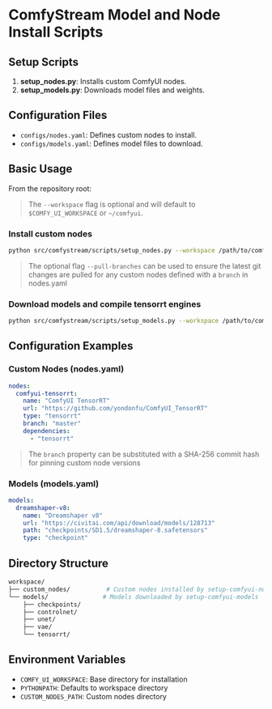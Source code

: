 # ComfyStream Model and Node Install Scripts

## Setup Scripts

1. **setup_nodes.py**: Installs custom ComfyUI nodes.
2. **setup_models.py**: Downloads model files and weights.

## Configuration Files

- `configs/nodes.yaml`: Defines custom nodes to install.
- `configs/models.yaml`: Defines model files to download.

## Basic Usage

From the repository root:

> The `--workspace` flag is optional and will default to `$COMFY_UI_WORKSPACE` or `~/comfyui`.

### Install custom nodes
```bash
python src/comfystream/scripts/setup_nodes.py --workspace /path/to/comfyui
```
> The optional flag `--pull-branches` can be used to ensure the latest git changes are pulled for any custom nodes defined with a `branch` in nodes.yaml

### Download models and compile tensorrt engines
```bash
python src/comfystream/scripts/setup_models.py --workspace /path/to/comfyui
```

## Configuration Examples

### Custom Nodes (nodes.yaml)

```yaml
nodes:
  comfyui-tensorrt:
    name: "ComfyUI TensorRT"
    url: "https://github.com/yondonfu/ComfyUI_TensorRT"
    type: "tensorrt"
    branch: "master"
    dependencies:
      - "tensorrt"
```

> The `branch` property can be substituted with a SHA-256 commit hash for pinning custom node versions 

### Models (models.yaml)

```yaml
models:
  dreamshaper-v8:
    name: "Dreamshaper v8"
    url: "https://civitai.com/api/download/models/128713"
    path: "checkpoints/SD1.5/dreamshaper-8.safetensors"
    type: "checkpoint"
```

## Directory Structure

```sh
workspace/
├── custom_nodes/          # Custom nodes installed by setup-comfyui-nodes
└── models/               # Models downloaded by setup-comfyui-models
    ├── checkpoints/
    ├── controlnet/
    ├── unet/
    ├── vae/
    └── tensorrt/
```

## Environment Variables

- `COMFY_UI_WORKSPACE`: Base directory for installation
- `PYTHONPATH`: Defaults to workspace directory
- `CUSTOM_NODES_PATH`: Custom nodes directory

